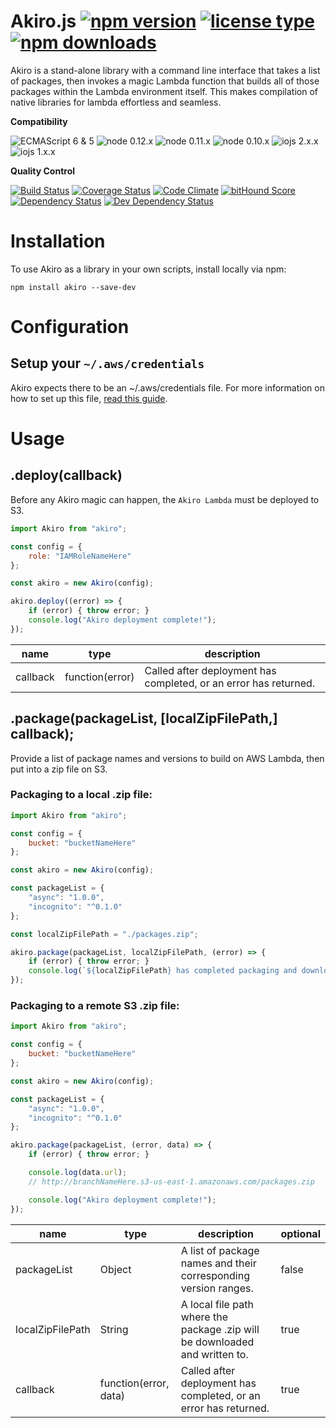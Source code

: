 # Akiro.js [![npm version](https://img.shields.io/npm/v/akiro.svg)](https://www.npmjs.com/package/akiro) [![license type](https://img.shields.io/npm/l/akiro.svg)](https://github.com/FreeAllMedia/akiro.git/blob/master/LICENSE) [![npm downloads](https://img.shields.io/npm/dm/akiro.svg)](https://www.npmjs.com/package/akiro)

Akiro is a stand-alone library with a command line interface that takes a list of packages, then invokes a magic Lambda function that builds all of those packages within the Lambda environment itself. This makes compilation of native libraries for lambda effortless and seamless.

**Compatibility**

![ECMAScript 6 & 5](https://img.shields.io/badge/ECMAScript-6%20/%205-red.svg) ![node 0.12.x](https://img.shields.io/badge/node-0.12.x-brightgreen.svg) ![node 0.11.x](https://img.shields.io/badge/node-0.11.x-brightgreen.svg) ![node 0.10.x](https://img.shields.io/badge/node-0.10.x-brightgreen.svg) ![iojs 2.x.x](https://img.shields.io/badge/iojs-2.x.x-brightgreen.svg) ![iojs 1.x.x](https://img.shields.io/badge/iojs-1.x.x-brightgreen.svg)

**Quality Control**

[![Build Status](https://travis-ci.org/FreeAllMedia/akiro.png?branch=master)](https://travis-ci.org/FreeAllMedia/akiro) [![Coverage Status](https://coveralls.io/repos/FreeAllMedia/akiro/badge.svg)](https://coveralls.io/r/FreeAllMedia/akiro) [![Code Climate](https://codeclimate.com/github/FreeAllMedia/akiro/badges/gpa.svg)](https://codeclimate.com/github/FreeAllMedia/akiro)  [![bitHound Score](https://www.bithound.io/github/FreeAllMedia/akiro/badges/score.svg)](https://www.bithound.io/github/FreeAllMedia/akiro)  [![Dependency Status](https://david-dm.org/FreeAllMedia/akiro.png?theme=shields.io)](https://david-dm.org/FreeAllMedia/akiro?theme=shields.io) [![Dev Dependency Status](https://david-dm.org/FreeAllMedia/akiro/dev-status.svg)](https://david-dm.org/FreeAllMedia/akiro?theme=shields.io#info=devDependencies)

# Installation

To use Akiro as a library in your own scripts, install locally via npm:

``` shell
npm install akiro --save-dev
```

# Configuration

## Setup your `~/.aws/credentials`

Akiro expects there to be an ~/.aws/credentials file. For more information on how to set up this file, [read this guide](http://docs.aws.amazon.com/AWSJavaScriptSDK/guide/node-configuring.html#Credentials_from_the_Shared_Credentials_File_____aws_credentials_).

# Usage

## .deploy(callback)

Before any Akiro magic can happen, the `Akiro Lambda` must be deployed to S3.

``` javascript
import Akiro from "akiro";

const config = {
	role: "IAMRoleNameHere"
};

const akiro = new Akiro(config);

akiro.deploy((error) => {
	if (error) { throw error; }
	console.log("Akiro deployment complete!");
});
```

name		|type						|description
--------|---------------|-----------
callback|function(error)|Called after deployment has completed, or an error has returned.

## .package(packageList, [localZipFilePath,] callback);

Provide a list of package names and versions to build on AWS Lambda, then put into a zip file on S3.

### Packaging to a local .zip file:

``` javascript
import Akiro from "akiro";

const config = {
	bucket: "bucketNameHere"
};

const akiro = new Akiro(config);

const packageList = {
	"async": "1.0.0",
	"incognito": "^0.1.0"
};

const localZipFilePath = "./packages.zip";

akiro.package(packageList, localZipFilePath, (error) => {
	if (error) { throw error; }
	console.log(`${localZipFilePath} has completed packaging and downloading.`);
});
```

### Packaging to a remote S3 .zip file:

``` javascript
import Akiro from "akiro";

const config = {
	bucket: "bucketNameHere"
};

const akiro = new Akiro(config);

const packageList = {
	"async": "1.0.0",
	"incognito": "^0.1.0"
};

akiro.package(packageList, (error, data) => {
	if (error) { throw error; }

	console.log(data.url);
	// http://branchNameHere.s3-us-east-1.amazonaws.com/packages.zip

	console.log("Akiro deployment complete!");
});
```

|name|type|description|optional|
|-|-|-|-|
|packageList|Object|A list of package names and their corresponding version ranges.|false|
|localZipFilePath|String|A local file path where the package .zip will be downloaded and written to.|true|
|callback|function(error, data)|Called after deployment has completed, or an error has returned.|true|
